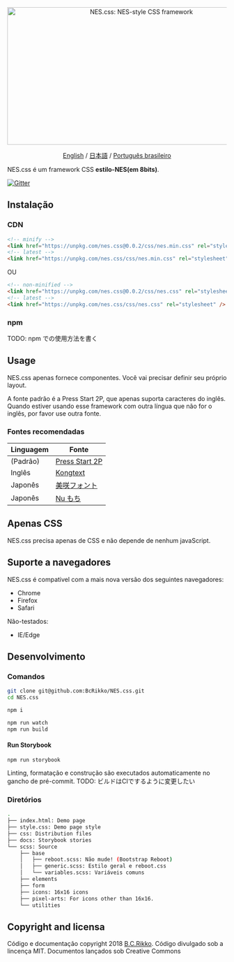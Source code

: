 <div align="center">
  <a href="https://bcrikko.github.io/NES.css/" target="_blank"><img src="https://user-images.githubusercontent.com/5305599/49061716-da649680-f254-11e8-9a89-d95a7407ec6a.png" alt="NES.css: NES-style  CSS framework" style="max-width:100%;" width="600" height="315"></a>

  <a href="README.md">English</a> / <a href="README-jp.md">日本語</a> / <a href="README-pt-br.md">Português brasileiro</a>
</div>

NES.css é um framework CSS **estilo-NES(em 8bits)**.


[![Gitter][gitter-badge]][gitter]

## Instalação

### CDN

```html
<!-- minify -->
<link href="https://unpkg.com/nes.css@0.0.2/css/nes.min.css" rel="stylesheet" />
<!-- latest -->
<link href="https://unpkg.com/nes.css/css/nes.min.css" rel="stylesheet" />
```

OU

```html
<!-- non-minified -->
<link href="https://unpkg.com/nes.css@0.0.2/css/nes.css" rel="stylesheet" />
<!-- latest -->
<link href="https://unpkg.com/nes.css/css/nes.css" rel="stylesheet" />
```

### npm

TODO: npm での使用方法を書く

## Usage

NES.css apenas fornece componentes. Você vai precisar definir seu próprio layout.

A fonte padrão é a Press Start 2P, que apenas suporta caracteres do inglês. Quando estiver usando esse framework com outra língua que não for o inglês, por favor use outra fonte.

### Fontes recomendadas

|Linguagem|Fonte|
|----|----|
|(Padrão)|[Press Start 2P](https://fonts.google.com/specimen/Press+Start+2P)|
|Inglês|[Kongtext](https://www.dafont.com/kongtext.font)|
|Japonês|[美咲フォント](http://www.geocities.jp/littlimi/misaki.htm)|
|Japonês|[Nu もち](http://kokagem.sakura.ne.jp/font/mochi/)|


## Apenas CSS

NES.css precisa apenas de CSS e não depende de nenhum javaScript.

## Suporte a navegadores

NES.css é compativel com a mais nova versão dos seguintes navegadores:
* Chrome
* Firefox
* Safari

Não-testados:
* IE/Edge


## Desenvolvimento

### Comandos
```sh
git clone git@github.com:BcRikko/NES.css.git
cd NES.css

npm i

npm run watch
npm run build
```

#### Run Storybook
```
npm run storybook
```


Linting, formatação e construção são executados automaticamente no gancho de pré-commit.
TODO: ビルドはCIでするように変更したい

### Diretórios
```sh
.
├── index.html: Demo page
├── style.css: Demo page style
├── css: Distribution files
├── docs: Storybook stories
└── scss: Source
    ├── base
    │   ├── reboot.scss: Não mude! (Bootstrap Reboot)
    │   ├── generic.scss: Estilo geral e reboot.css
    │   └── variables.scss: Variáveis comuns
    ├── elements
    ├── form
    ├── icons: 16x16 icons
    ├── pixel-arts: For icons other than 16x16.
    └── utilities
```



## Copyright and licensa

Código e documentação copyright 2018 [B.C.Rikko](https://github.com/BcRikko). Código divulgado sob a lincença MIT. Documentos lançados sob Creative Commons




[gitter]: https://gitter.im/nostalgic-css/Lobby
[gitter-badge]: https://img.shields.io/gitter/room/nostalgic-css/Lobby.svg

